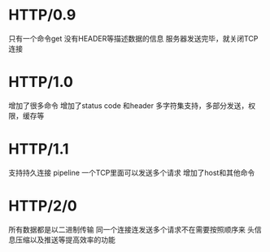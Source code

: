 # HTTP/0.9
只有一个命令get
没有HEADER等描述数据的信息
服务器发送完毕，就关闭TCP连接


# HTTP/1.0
增加了很多命令
增加了status code 和header
多字符集支持，多部分发送，权限，缓存等


# HTTP/1.1
支持持久连接
pipeline 一个TCP里面可以发送多个请求
增加了host和其他命令

# HTTP/2/0

所有数据都是以二进制传输
同一个连接连发送多个请求不在需要按照顺序来
头信息压缩以及推送等提高效率的功能


